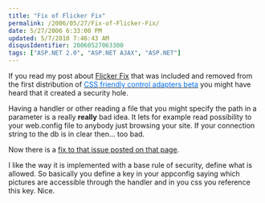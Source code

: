 ```yaml
---
title: "Fix of Flicker Fix"
permalink: /2006/05/27/Fix-of-Flicker-Fix/
date: 5/27/2006 6:33:00 PM
updated: 5/7/2010 7:46:43 AM
disqusIdentifier: 20060527063300
tags: ["ASP.NET 2.0", "ASP.NET AJAX", "ASP.NET"]
---
```

If you read my post about [Flicker Fix](/lkempe/archive/2006/04/29/444392.aspx) that was included and removed from the first distribution of <u><font color="#006ff7">CSS friendly control adapters beta</font></u> you might have heard that it created a security hole.

Having a handler or other reading a file that you might specify the path in a parameter is a really <strong>really</strong> bad idea. It lets for example read possibility to your web.config file to anybody just browsing your site. If your connection string to the db is in clear then... too bad.
<!-- more -->

Now there is a [fix to that issue posted on that page](http://www.groovybits.com/leftoverbits/flickerfix.aspx).

I like the way it is implemented with a base rule of security, define what is allowed. So basically you define a key in your appconfig saying which pictures are accessible through the handler and in you css you reference this key. Nice.
